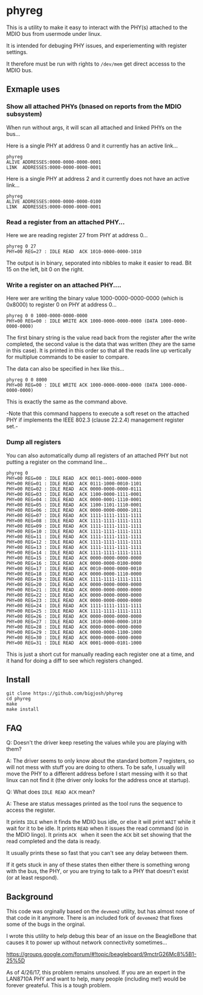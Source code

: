 # phyreg

This is a utility to make it easy to interact with the PHY(s) attached to the MDIO bus from usermode under linux.

It is intended for debuging PHY issues, and experiementing with register settings. 

It therefore must be run with rights to  `/dev/mem`  get direct accesss to the MDIO bus. 

## Exmaple uses

### Show all attached PHYs (bnased on reports from the MDIO subsystem)

When run without args, it will scan all attached and linked PHYs on the bus...

Here is a single PHY at address 0 and it currently has an active link...
```
phyreg
ALIVE ADDRESSES:0000-0000-0000-0001
LINK  ADDRESSES:0000-0000-0000-0001
```

Here is a single PHY at address 2 and it currently does not have an active link...
```
phyreg
ALIVE ADDRESSES:0000-0000-0000-0100
LINK  ADDRESSES:0000-0000-0000-0001
```

### Read a register from an attached PHY...

Here we are reading register 27 from PHY at address 0...

```
phyreg 0 27
PHY=00 REG=27 : IDLE READ  ACK 1010-0000-0000-1010
```

The output is in binary, seporated into nibbles to make it easier to read. Bit 15 on the left, bit 0 on the right.

### Write a register on an attached PHY....

 Here wer are writing the binary value 1000-0000-0000-0000 (which is 0x8000) to register 0 on PHY at address 0...

```
phyreg 0 0 1000-0000-0000-0000
PHY=00 REG=00 : IDLE WRITE ACK 1000-0000-0000-0000 (DATA 1000-0000-0000-0000)
```
The first binary string is the value read back from the register after the write completed, the second value is the data that was written (they are the same in this case). It is printed in this order so that all the reads line up vertically for multiplue commands to be easier to compare. 

The data can also be specified in hex like this...

```
phyreg 0 0 8000
PHY=00 REG=00 : IDLE WRITE ACK 1000-0000-0000-0000 (DATA 1000-0000-0000-0000)
```

This is exactly the same as the command above. 

-Note that this command happens to execute a soft reset on the attached PHY if implements the IEEE
802.3 (clause 22.2.4) management register set.-

### Dump all registers

You can also automatically dump all registers of an attached PHY but not putting a register on the command line...

```
phyreg 0
PHY=00 REG=00 : IDLE READ  ACK 0011-0001-0000-0000
PHY=00 REG=01 : IDLE READ  ACK 0111-1000-0010-1101
PHY=00 REG=02 : IDLE READ  ACK 0000-0000-0000-0111
PHY=00 REG=03 : IDLE READ  ACK 1100-0000-1111-0001
PHY=00 REG=04 : IDLE READ  ACK 0000-0001-1110-0001
PHY=00 REG=05 : IDLE READ  ACK 1100-1101-1110-0001
PHY=00 REG=06 : IDLE READ  ACK 0000-0000-0000-1011
PHY=00 REG=07 : IDLE READ  ACK 1111-1111-1111-1111
PHY=00 REG=08 : IDLE READ  ACK 1111-1111-1111-1111
PHY=00 REG=09 : IDLE READ  ACK 1111-1111-1111-1111
PHY=00 REG=10 : IDLE READ  ACK 1111-1111-1111-1111
PHY=00 REG=11 : IDLE READ  ACK 1111-1111-1111-1111
PHY=00 REG=12 : IDLE READ  ACK 1111-1111-1111-1111
PHY=00 REG=13 : IDLE READ  ACK 1111-1111-1111-1111
PHY=00 REG=14 : IDLE READ  ACK 1111-1111-1111-1111
PHY=00 REG=15 : IDLE READ  ACK 0000-0000-0000-0000
PHY=00 REG=16 : IDLE READ  ACK 0000-0000-0100-0000
PHY=00 REG=17 : IDLE READ  ACK 0010-0000-0000-0010
PHY=00 REG=18 : IDLE READ  ACK 0000-0000-1110-0000
PHY=00 REG=19 : IDLE READ  ACK 1111-1111-1111-1111
PHY=00 REG=20 : IDLE READ  ACK 0000-0000-0000-0000
PHY=00 REG=21 : IDLE READ  ACK 0000-0000-0000-0000
PHY=00 REG=22 : IDLE READ  ACK 0000-0000-0000-0000
PHY=00 REG=23 : IDLE READ  ACK 0000-0000-0000-0000
PHY=00 REG=24 : IDLE READ  ACK 1111-1111-1111-1111
PHY=00 REG=25 : IDLE READ  ACK 1111-1111-1111-1111
PHY=00 REG=26 : IDLE READ  ACK 0000-0000-0000-0000
PHY=00 REG=27 : IDLE READ  ACK 1010-0000-0000-1010
PHY=00 REG=28 : IDLE READ  ACK 0000-0000-0000-0000
PHY=00 REG=29 : IDLE READ  ACK 0000-0000-1100-1000
PHY=00 REG=30 : IDLE READ  ACK 0000-0000-0000-0000
PHY=00 REG=31 : IDLE READ  ACK 0001-0000-0101-1000
```

This is just a short cut for manually reading each register one at a time, and it hand for doing a diff to see which registers changed. 

## Install

```
git clone https://github.com/bigjosh/phyreg
cd phyreg
make
make install
```

## FAQ 

Q: Doesn't the driver keep reseting the values while you are playing with them?

A: The driver seems to only know about the standard bottom 7 registers, so will not mess with stuff you are doing to others. To be safe, I usually will move the PHY to a different address before I start messing with it so that linux can not find it (the driver only looks for the address once at startup). 

Q: What does `IDLE READ ACK` mean?

A: These are status messages printed as the tool runs the sequence to access the register.

It prints `IDLE` when it finds the MDIO bus idle, or else it will print `WAIT` while it wait for it to be idle. 
It prints `READ` when it issues the read command (`GO` in the MDIO lingo).
It prints `ACK ` when it seen the `ACK` bit set showing that the read completed and the data is ready. 

It usually prints these so fast that you can't see any delay between them. 

If it gets stuck in any of these states then either there is something wrong with the bus, the PHY, or you are trying to talk to a PHY that doesn't exist (or at least respond). 

## Background

This code was orginally based on the `devmem2` utility, but has almost none of that code in it anymore. There is an included fork of `devemem2` that fixes some of the bugs in the orginal. 

I wrote this utility to help debug this bear of an issue on the BeagleBone that causes it to power up without network connectivity sometimes...

https://groups.google.com/forum/#!topic/beagleboard/9mctrG26Mc8%5B1-25%5D

As of 4/26/17, this problem remains unsolved. If you are an expert in the LAN8710A PHY and want to help, many people (including me!) would be forever greateful. This is a tough problem. 
